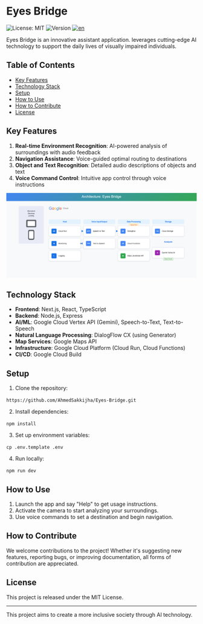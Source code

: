# Eyes Bridge

![License: MIT](https://img.shields.io/badge/License-MIT-yellow.svg)
![Version](https://img.shields.io/badge/version-1.0.0-blue)
<a href="README.md">
<img src="https://img.shields.io/badge/lang-en-brightgreen.svg" alt="en">
</a>

Eyes Bridge is an innovative assistant application. leverages cutting-edge AI technology 
to support the daily lives of visually impaired individuals.


## Table of Contents

- [Key Features](#key-features)
- [Technology Stack](#technology-stack)
- [Setup](#setup)
- [How to Use](#how-to-use)
- [How to Contribute](#how-to-contribute)
- [License](#license)

## Key Features

1. **Real-time Environment Recognition**: AI-powered analysis of surroundings with audio feedback
2. **Navigation Assistance**: Voice-guided optimal routing to destinations
3. **Object and Text Recognition**: Detailed audio descriptions of objects and text
4. **Voice Command Control**: Intuitive app control through voice instructions


![Architecture](./public/images/architectur.png)



## Technology Stack

- **Frontend**: Next.js, React, TypeScript
- **Backend**: Node.js, Express
- **AI/ML**: Google Cloud Vertex API (Gemini), Speech-to-Text, Text-to-Speech
- **Natural Language Processing**: DialogFlow CX (using Generator)
- **Map Services**: Google Maps API
- **Infrastructure**: Google Cloud Platform (Cloud Run, Cloud Functions)
- **CI/CD**: Google Cloud Build


## Setup

1. Clone the repository:

` https://github.com/AhmedSakkijha/Eyes-Bridge.git `

2. Install dependencies:

`npm install`

3. Set up environment variables:

`cp .env.template .env`

4. Run locally:

`npm run dev`

## How to Use

1. Launch the app and say "Help" to get usage instructions.
2. Activate the camera to start analyzing your surroundings.
3. Use voice commands to set a destination and begin navigation.

## How to Contribute

We welcome contributions to the project! Whether it's suggesting new features, reporting bugs, or improving documentation, all forms of contribution are appreciated.

## License

This project is released under the MIT License.

---

This project aims to create a more inclusive society through AI technology.





